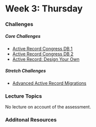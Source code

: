 # Week 3:  Thursday

### Challenges
##### Core Challenges
- [Active Record Congress DB 1](https://github.com/bobolinks-2014/activerecord-congress-database-1-modeling-congresspeople-challenge)
- [Active Record Congress DB 2](https://github.com/bobolinks-2014/activerecord-congress-database-2-tweet-archive-challenge)
- [Active Record: Design Your Own](https://github.com/bobolinks-2014/activerecord-design-your-own-challenge)

##### Stretch Challenges
- [Advanced Active Record Migrations](https://github.com/bobolinks-2014/database-drill-advanced-activerecord-migrations-challenge)


### Lecture Topics
No lecture on account of the assessment.


### Additonal Resources
